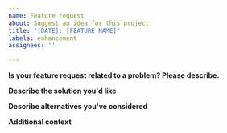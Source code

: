 ```yaml
---
name: Feature request
about: Suggest an idea for this project
title: "[DATE]: [FEATURE NAME]"
labels: enhancement
assignees: ''

---
```


**Is your feature request related to a problem? Please describe.**
<!--  A clear and concise description of what the problem is. Ex. I'm always frustrated when [...] -->

**Describe the solution you'd like**
<!-- A clear and concise description of what you want to happen. -->

**Describe alternatives you've considered**
<!-- A clear and concise description of any alternative solutions or features you've considered. -->

**Additional context**
<!-- Add any other context or screenshots about the feature request here. -->
